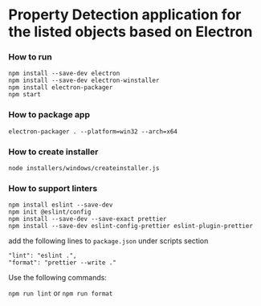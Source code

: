 # Property Detection application for the listed objects based on Electron

### How to run

```
npm install --save-dev electron
npm install --save-dev electron-winstaller
npm install electron-packager
npm start
```

### How to package app

```
electron-packager . --platform=win32 --arch=x64
```

### How to create installer

```
node installers/windows/createinstaller.js
```

### How to support linters

```
npm install eslint --save-dev
npm init @eslint/config
npm install --save-dev --save-exact prettier
npm install --save-dev eslint-config-prettier eslint-plugin-prettier
```

add the following lines to `package.json` under scripts section

```
"lint": "eslint .",
"format": "prettier --write ."
```

Use the following commands:

`npm run lint` or `npm run format`
